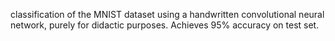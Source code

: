 classification of the MNIST dataset using a handwritten convolutional neural network, purely for didactic purposes. Achieves 95% accuracy on test set.
